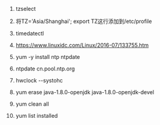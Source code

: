 1. tzselect

2. 将TZ='Asia/Shanghai'; export TZ这行添加到/etc/profile

3. timedatectl

4. https://www.linuxidc.com/Linux/2016-07/133755.htm

5. yum -y install ntp ntpdate

6.  ntpdate cn.pool.ntp.org

7. hwclock --systohc


8. yum erase java-1.8.0-openjdk java-1.8.0-openjdk-devel

9. yum clean all

10. yum list installed
